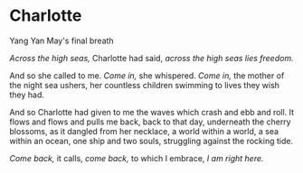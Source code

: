 # Charlotte

Yang Yan
May's final breath

*Across the high seas,* Charlotte had said,
*across the high seas lies freedom.*

And so she called to me.
*Come in,* she whispered. *Come in,*
the mother of the night sea ushers,
her countless children swimming
to lives they wish they had.

And so Charlotte had given to me
the waves which crash and ebb and roll.
It flows and flows and pulls me back,
back to that day, underneath the cherry blossoms,
as it dangled from her necklace, a world within a world,
a sea within an ocean, one ship and two souls,
struggling against the rocking tide.

*Come back,* it calls, *come back,*
to which I embrace,
*I am right here.*
